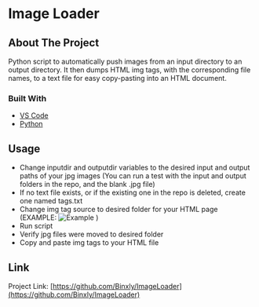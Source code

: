 # Image Loader

<!-- ABOUT THE PROJECT -->
## About The Project

Python script to automatically push images from an input directory to an output directory.
It then dumps HTML img tags, with the corresponding file names, to a text file for easy copy-pasting into an HTML document.

### Built With

* [VS Code](https://code.visualstudio.com/)
* [Python](https://marketplace.visualstudio.com/items?itemName=ms-python.python)

<!-- USAGE -->
## Usage

* Change inputdir and outputdir variables to the desired input and output paths of your jpg images (You can run a test with the input and output folders in the repo, and the blank .jpg file)
* If no text file exists, or if the existing one in the repo is deleted, create one named tags.txt
* Change img tag source to desired folder for your HTML page (EXAMPLE: <img src="C:/Documents/HTMLfolder/imageFolder/{}" alt="Example"> )
* Run script
* Verify jpg files were moved to desired folder
* Copy and paste img tags to your HTML file

<!-- CONTACT -->
## Link

Project Link: [https://github.com/Binxly/ImageLoader](https://github.com/Binxly/ImageLoader)
